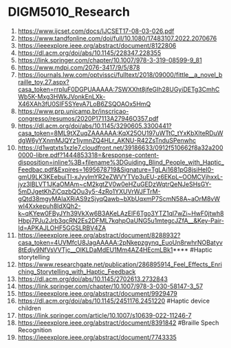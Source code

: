 # DIGM5010_Research
1. https://www.ijcset.com/docs/IJCSET17-08-03-026.pdf
1. https://www.tandfonline.com/doi/full/10.1080/17483107.2022.2070676
1. https://ieeexplore.ieee.org/abstract/document/8122806
1. https://dl.acm.org/doi/abs/10.1145/228347.228355
1. https://link.springer.com/chapter/10.1007/978-3-319-08599-9_81
1. https://www.mdpi.com/2076-3417/9/5/878
1. https://journals.lww.com/optvissci/fulltext/2018/09000/fittle__a_novel_braille_toy.27.aspx?casa_token=rrpluF0DGPUAAAAA:7SWXXht8jfeGIh28UGyiDETg3CmhCWb5K-Mxg3HWkJVonkEnLXk-X46XAh3fU0SIF5SYevA7LoB6ZSQOAOx5HmQ
1. https://www.prp.unicamp.br/inscricao-congresso/resumos/2020P17113A27946O357.pdf
1. https://dl.acm.org/doi/abs/10.1145/3290605.3300441?casa_token=8ML9tXZuqZAAAAAA:KqX25OU197uWTtC_tYxKbXIteRDuWdgW6yYXnmMJQYz1iymnZQ4HLr_AKNU-R42ZsTnduSPenwhc
1. https://d1wqtxts1xzle7.cloudfront.net/39186633/0912f510662f8a32a2000000-libre.pdf?1444853318=&response-content-disposition=inline%3B+filename%3DGuiding_Blind_People_with_Haptic_Feedbac.pdf&Expires=1695678719&Signature=TgLAi1681pG8jsiHeI0-gmU9LK3KEebuiTl-xJyylmYR2eZWVYTVp3uEU-z6EKpL~OOMCVjhxxL-jyz3lBLVT1JKaOMAm~cM2kgtZV0w0eHZuGEDzWqtrQeNJeSHsGY-5mDJgetKhZjCqzbQOu3y5-4zRo1YXUVrWJFTrM-gQtd38mgyMAlaXRiAS9zSjyqQawb~bXbUqxmP7ScmN58A~aOrM8vWwI4Xxkepuh8ldXQh2-k~qKYew0FByJYh39VkXw6B3AKeLAzElF6Tgo3YTZ1ql7wZi~HwF0jtwh8Hbpj7PJu2Jrb3qcRN2Es2DFML7kqhpOaUNG5u1mtegcJZfA__&Key-Pair-Id=APKAJLOHF5GGSLRBV4ZA
1. https://ieeexplore.ieee.org/abstract/document/8288932?casa_token=4UVMfcU8JagAAAAA:2pNkepzgynq_EuoUn8rwhrNOBatyv8tEdjv9NfVsVVTjc__OlKLDaMdEU1Mm4AZ4HEcmLBk1****
#Haptic storytelling 
1. https://www.researchgate.net/publication/286895914_Feel_Effects_Enriching_Storytelling_with_Haptic_Feedback
1. https://dl.acm.org/doi/abs/10.1145/2702613.2732843
1. https://link.springer.com/chapter/10.1007/978-3-030-58147-3_57
1. https://ieeexplore.ieee.org/abstract/document/9929479
1. https://dl.acm.org/doi/abs/10.1145/2451176.2451220
#Haptic device children
1. https://link.springer.com/article/10.1007/s10639-022-11246-7
1. https://ieeexplore.ieee.org/abstract/document/8391842
#Braille Spech Recognition
1. https://ieeexplore.ieee.org/abstract/document/7743335
